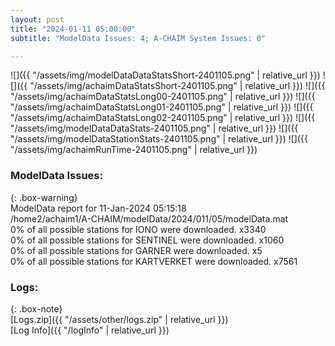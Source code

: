 ```yaml
---
layout: post
title: "2024-01-11 05:00:00"
subtitle: "ModelData Issues: 4; A-CHAIM System Issues: 0"

---
```


![]({{ "/assets/img/modelDataDataStatsShort-2401105.png" | relative_url }})
![]({{ "/assets/img/achaimDataStatsShort-2401105.png" | relative_url }})
![]({{ "/assets/img/achaimDataStatsLong00-2401105.png" | relative_url }})
![]({{ "/assets/img/achaimDataStatsLong01-2401105.png" | relative_url }})
![]({{ "/assets/img/achaimDataStatsLong02-2401105.png" | relative_url }})
![]({{ "/assets/img/modelDataDataStats-2401105.png" | relative_url }})
![]({{ "/assets/img/modelDataStationStats-2401105.png" | relative_url }})
![]({{ "/assets/img/achaimRunTime-2401105.png" | relative_url }})


### ModelData Issues:  
  
{: .box-warning}  
 ModelData report for 11-Jan-2024 05:15:18   
 /home2/achaim1/A-CHAIM/modelData/2024/011/05/modelData.mat   
 0% of all possible stations for IONO were downloaded. x3340   
 0% of all possible stations for SENTINEL were downloaded. x1060   
 0% of all possible stations for GARNER were downloaded. x5   
 0% of all possible stations for KARTVERKET were downloaded. x7561   
  


### Logs:  
  
{: .box-note}  
[Logs.zip]({{ "/assets/other/logs.zip" | relative_url }})  
[Log Info]({{ "/logInfo" | relative_url }})  
